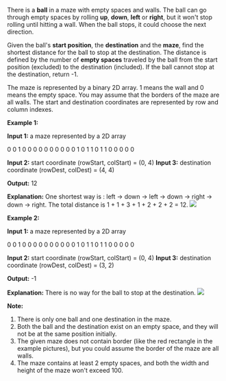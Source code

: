 
There is a  **ball**  in a maze with empty spaces and walls. The ball can go through empty spaces by rolling  **up**,  **down**,  **left**  or  **right**, but it won't stop rolling until hitting a wall. When the ball stops, it could choose the next direction.

Given the ball's  **start position**, the  **destination**  and the  **maze**, find the shortest distance for the ball to stop at the destination. The distance is defined by the number of  **empty spaces**  traveled by the ball from the start position (excluded) to the destination (included). If the ball cannot stop at the destination, return -1.

The maze is represented by a binary 2D array. 1 means the wall and 0 means the empty space. You may assume that the borders of the maze are all walls. The start and destination coordinates are represented by row and column indexes.

**Example 1:**

**Input 1:** a maze represented by a 2D array

0 0 1 0 0
0 0 0 0 0
0 0 0 1 0
1 1 0 1 1
0 0 0 0 0

**Input 2:** start coordinate (rowStart, colStart) = (0, 4)
**Input 3:** destination coordinate (rowDest, colDest) = (4, 4)

**Output:** 12

**Explanation:** One shortest way is : left -> down -> left -> down -> right -> down -> right.
             The total distance is 1 + 1 + 3 + 1 + 2 + 2 + 2 = 12.
![](https://assets.leetcode.com/uploads/2018/10/12/maze_1_example_1.png)

**Example 2:**

**Input 1:** a maze represented by a 2D array

0 0 1 0 0
0 0 0 0 0
0 0 0 1 0
1 1 0 1 1
0 0 0 0 0

**Input 2:** start coordinate (rowStart, colStart) = (0, 4)
**Input 3:** destination coordinate (rowDest, colDest) = (3, 2)

**Output:** -1

**Explanation:** There is no way for the ball to stop at the destination.
![](https://assets.leetcode.com/uploads/2018/10/13/maze_1_example_2.png)

**Note:**

1.  There is only one ball and one destination in the maze.
2.  Both the ball and the destination exist on an empty space, and they will not be at the same position initially.
3.  The given maze does not contain border (like the red rectangle in the example pictures), but you could assume the border of the maze are all walls.
4.  The maze contains at least 2 empty spaces, and both the width and height of the maze won't exceed 100.